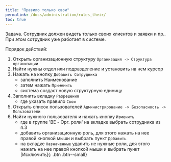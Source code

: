 ```yaml
---
title: "Правило только свои"
permalink: /docs/administration/rules_their/
toc: true
---
```


Задача. Сотрудник должен видеть только своих клиентов и заявки и пр..
При этом сотрудник уже работает в системе.

Порядок действий:

1. Открыть организационную структуру `Организация -> Структура организации`
2. Найти нужны отдел или подразделение и установить на нем курсор
3. Нажать на кнопку `Добавить Сотрудника`
   - заполнить Наименование
   - затем нажать `Применить`
   - система создаст новую структурную единицу
4. Заполнить вкладку `Разрешения`
   - где указать правило `Свои`
5. Открыть список пользователей `Администрирование -> Безопасность -> Пользователи`
6. Найти нужного пользователя и нажать кнопку `Изменить`
   - где в группе 'BE - Орг. роли' на вкладке выбрать сотрудника из п.3
   - добавить организационную роль, для этого нажать на нее правой кнопкой мыши
     и выбрать пункт `Добавить`
   - на вкладке `Назначенные` удалить не нужные роли, для этого нажать на нее правой кнопкой мыши
     и выбрать пункт [Исключить]{: .btn .btn--small}
